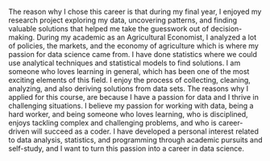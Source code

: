 The reason why I chose this career is that during my final year, I enjoyed my research project exploring my data, uncovering patterns, and finding valuable solutions that helped me take the guesswork out of decision-making. During my academic as an Agricultural Economist, I analyzed a lot of policies, the markets, and the economy of agriculture which is where my passion for data science came from. I have done statistics where we could use analytical techniques and statistical models to find solutions. I am someone who loves learning in general, which has been one of the most exciting elements of this field. I enjoy the process of collecting, cleaning, analyzing, and also deriving solutions from data sets. The reasons why I applied for this course, are because I have a passion for data and I thrive in challenging situations. I believe my passion for working with data, being a hard worker, and being someone who loves learning, who is disciplined, enjoys tackling complex and challenging problems, and who is career-driven will succeed as a coder. I have developed a personal interest related to data analysis, statistics, and programming through academic pursuits and self-study, and I want to turn this passion into a career in data science.